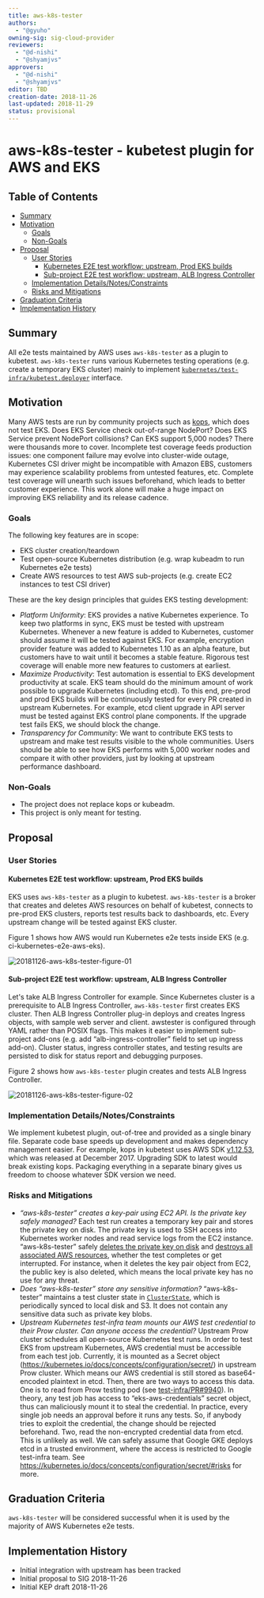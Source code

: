 ```yaml
---
title: aws-k8s-tester
authors:
  - "@gyuho"
owning-sig: sig-cloud-provider
reviewers:
  - "@d-nishi"
  - "@shyamjvs"
approvers:
  - "@d-nishi"
  - "@shyamjvs"
editor: TBD
creation-date: 2018-11-26
last-updated: 2018-11-29
status: provisional
---
```


# aws-k8s-tester - kubetest plugin for AWS and EKS

## Table of Contents

<!-- toc -->
- [Summary](#summary)
- [Motivation](#motivation)
  - [Goals](#goals)
  - [Non-Goals](#non-goals)
- [Proposal](#proposal)
  - [User Stories](#user-stories)
    - [Kubernetes E2E test workflow: upstream, Prod EKS builds](#kubernetes-e2e-test-workflow-upstream-prod-eks-builds)
    - [Sub-project E2E test workflow: upstream, ALB Ingress Controller](#sub-project-e2e-test-workflow-upstream-alb-ingress-controller)
  - [Implementation Details/Notes/Constraints](#implementation-detailsnotesconstraints)
  - [Risks and Mitigations](#risks-and-mitigations)
- [Graduation Criteria](#graduation-criteria)
- [Implementation History](#implementation-history)
<!-- /toc -->

## Summary

All e2e tests maintained by AWS uses `aws-k8s-tester` as a plugin to kubetest. `aws-k8s-tester` runs various Kubernetes testing operations (e.g. create a temporary EKS cluster) mainly to implement [`kubernetes/test-infra/kubetest.deployer`](https://github.com/kubernetes/test-infra/blob/40b4010f8e38582a5786adedd4e04cf4e1fc5a36/kubetest/main.go#L222-L229) interface.

## Motivation

Many AWS tests are run by community projects such as [kops](https://github.com/kubernetes/kops), which does not test EKS. Does EKS Service check out-of-range NodePort? Does EKS Service prevent NodePort collisions? Can EKS support 5,000 nodes? There were thousands more to cover. Incomplete test coverage feeds production issues: one component failure may evolve into cluster-wide outage, Kubernetes CSI driver might be incompatible with Amazon EBS, customers may experience scalability problems from untested features, etc. Complete test coverage will unearth such issues beforehand, which leads to better customer experience. This work alone will make a huge impact on improving EKS reliability and its release cadence.

### Goals

The following key features are in scope:

* EKS cluster creation/teardown
* Test open-source Kubernetes distribution (e.g. wrap kubeadm to run Kubernetes e2e tests)
* Create AWS resources to test AWS sub-projects (e.g. create EC2 instances to test CSI driver)

These are the key design principles that guides EKS testing development:

- *Platform Uniformity*: EKS provides a native Kubernetes experience. To keep two platforms in sync, EKS must be tested with upstream Kubernetes. Whenever a new feature is added to Kubernetes, customer should assume it will be tested against EKS. For example, encryption provider feature was added to Kubernetes 1.10 as an alpha feature, but customers have to wait until it becomes a stable feature. Rigorous test coverage will enable more new features to customers at earliest.
- *Maximize Productivity*: Test automation is essential to EKS development productivity at scale. EKS team should do the minimum amount of work possible to upgrade Kubernetes (including etcd). To this end, pre-prod and prod EKS builds will be continuously tested for every PR created in upstream Kubernetes. For example, etcd client upgrade in API server must be tested against EKS control plane components. If the upgrade test fails EKS, we should block the change.
- *Transparency for Community*: We want to contribute EKS tests to upstream and make test results visible to the whole communities. Users should be able to see how EKS performs with 5,000 worker nodes and compare it with other providers, just by looking at upstream performance dashboard.

### Non-Goals

* The project does not replace kops or kubeadm.
* This project is only meant for testing.

## Proposal

### User Stories

#### Kubernetes E2E test workflow: upstream, Prod EKS builds

EKS uses `aws-k8s-tester` as a plugin to kubetest. `aws-k8s-tester` is a broker that creates and deletes AWS resources on behalf of kubetest, connects to pre-prod EKS clusters, reports test results back to dashboards, etc. Every upstream change will be tested against EKS cluster.

Figure 1 shows how AWS would run Kubernetes e2e tests inside EKS (e.g. ci-kubernetes-e2e-aws-eks).

![20181126-aws-k8s-tester-figure-01](20181126-aws-k8s-tester-figure-01.png)

#### Sub-project E2E test workflow: upstream, ALB Ingress Controller

Let's take ALB Ingress Controller for example. Since Kubernetes cluster is a prerequisite to ALB Ingress Controller, `aws-k8s-tester` first creates EKS cluster. Then ALB Ingress Controller plug-in deploys and creates Ingress objects, with sample web server and client. awstester is configured through YAML rather than POSIX flags. This makes it easier to implement sub-project add-ons (e.g. add “alb-ingress-controller” field to set up ingress add-on). Cluster status, ingress controller states, and testing results are persisted to disk for status report and debugging purposes.

Figure 2 shows how `aws-k8s-tester` plugin creates and tests ALB Ingress Controller.

![20181126-aws-k8s-tester-figure-02](20181126-aws-k8s-tester-figure-02.png)

### Implementation Details/Notes/Constraints

We implement kubetest plugin, out-of-tree and provided as a single binary file. Separate code base speeds up development and makes dependency management easier. For example, kops in kubetest uses AWS SDK [v1.12.53](https://github.com/aws/aws-sdk-go/releases/tag/v1.12.53), which was released at December 2017. Upgrading SDK to latest would break existing kops. Packaging everything in a separate binary gives us freedom to choose whatever SDK version we need.

### Risks and Mitigations

* *“aws-k8s-tester” creates a key-pair using EC2 API. Is the private key safely managed?* Each test run creates a temporary key pair and stores the private key on disk. The private key is used to SSH access into Kubernetes worker nodes and read service logs from the EC2 instance. “aws-k8s-tester” safely [deletes the private key on disk](https://github.com/aws/aws-k8s-tester/blob/cde0484f0ae167d8831442a48b4b5e447481af45/internal/ec2/key_pair.go#L65) and [destroys all associated AWS resources](https://github.com/aws/aws-k8s-tester/blob/cde0484f0ae167d8831442a48b4b5e447481af45/internal/ec2/key_pair.go#L71-L73), whether the test completes or get interrupted. For instance, when it deletes the key pair object from EC2, the public key is also deleted, which means the local private key has no use for any threat.
* *Does “aws-k8s-tester” store any sensitive information?* “aws-k8s-tester” maintains a test cluster state in [`ClusterState`](https://godoc.org/github.com/aws/awstester/eksconfig#ClusterState), which is periodically synced to local disk and S3. It does not contain any sensitive data such as private key blobs.
* *Upstream Kubernetes test-infra team mounts our AWS test credential to their Prow cluster. Can anyone access the credential?* Upstream Prow cluster schedules all open-source Kubernetes test runs. In order to test EKS from upstream Kubernetes, AWS credential must be accessible from each test job. Currently, it is mounted as a Secret object (https://kubernetes.io/docs/concepts/configuration/secret/) in upstream Prow cluster. Which means our AWS credential is still stored as base64-encoded plaintext in etcd. Then, there are two ways to access this data. One is to read from Prow testing pod (see [test-infra/PR#9940](https://github.com/kubernetes/test-infra/pull/9940/files)). In theory, any test job has access to “eks-aws-credentials” secret object, thus can maliciously mount it to steal the credential. In practice, every single job needs an approval before it runs any tests. So, if anybody tries to exploit the credential, the change should be rejected beforehand. Two, read the non-encrypted credential data from etcd. This is unlikely as well. We can safely assume that Google GKE deploys etcd in a trusted environment, where the access is restricted to Google test-infra team. See https://kubernetes.io/docs/concepts/configuration/secret/#risks for more.

## Graduation Criteria

`aws-k8s-tester` will be considered successful when it is used by the majority of AWS Kubernetes e2e tests.

## Implementation History

* Initial integration with upstream has been tracked
* Initial proposal to SIG 2018-11-26
* Initial KEP draft 2018-11-26
